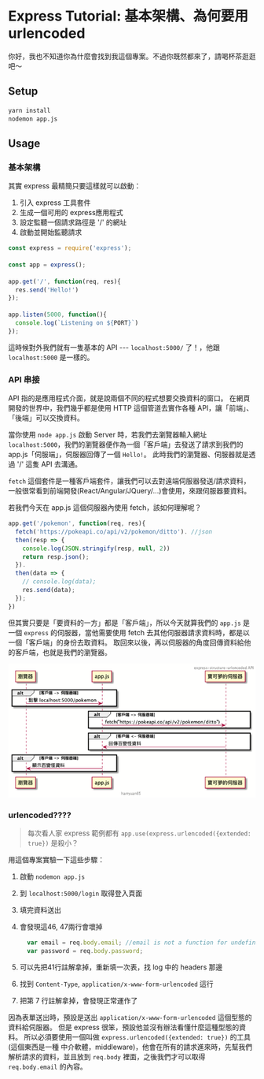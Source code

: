 # Express Tutorial: 基本架構、為何要用 urlencoded

你好，我也不知道你為什麼會找到我這個專案。不過你既然都來了，請喝杯茶逛逛吧～

## Setup

```bash
yarn install
nodemon app.js
```

## Usage

### 基本架構

其實 express 最精簡只要這樣就可以啟動：
1. 引入 express 工具套件
2. 生成一個可用的 express應用程式
3. 設定監聽一個請求路徑是 '/' 的網址
4. 啟動並開始監聽請求

```javascript
const express = require('express');

const app = express();

app.get('/', function(req, res){
  res.send('Hello!')
});

app.listen(5000, function(){
  console.log(`Listening on ${PORT}`)
});
```

這時候對外我們就有一隻基本的 API --- `localhost:5000/` 了！，他跟 `localhost:5000` 是一樣的。

### API 串接

API 指的是應用程式介面，就是說兩個不同的程式想要交換資料的窗口。
在網頁開發的世界中，我們幾乎都是使用 HTTP 這個管道去實作各種 API，讓「前端」、「後端」可以交換資料。

當你使用 `node app.js` 啟動 Server 時，若我們去瀏覽器輸入網址 `localhost:5000`，我們的瀏覽器便作為一個「客戶端」去發送了請求到我們的 app.js「伺服端」，伺服器回傳了一個 `Hello!`。
此時我們的瀏覽器、伺服器就是透過 '/' 這隻 API 去溝通。

`fetch` 這個套件是一種客戶端套件，讓我們可以去對遠端伺服器發送/請求資料，一般很常看到前端開發(React/Angular/JQuery/...)會使用，來跟伺服器要資料。

若我們今天在 app.js 這個伺服器內使用 fetch，該如何理解呢？

```javascript
app.get('/pokemon', function(req, res){
  fetch('https://pokeapi.co/api/v2/pokemon/ditto'). //json
  then(resp => {
    console.log(JSON.stringify(resp, null, 2))
    return resp.json();
  }).
  then(data => {
    // console.log(data);
    res.send(data);
  });
})

```

但其實只要是「要資料的一方」都是「客戶端」，所以今天就算我們的 `app.js` 是一個 `express` 的伺服器，當他需要使用 fetch 去其他伺服器請求資料時，都是以一個「客戶端」的身份去取資料。
取回來以後，再以伺服器的角度回傳資料給他的客戶端，也就是我們的瀏覽器。

![](./API_Flow.png)

### urlencoded????

> 每次看人家 express 範例都有 `app.use(express.urlencoded({extended: true})` 是殺小？

用這個專案實驗一下這些步驟：

1. 啟動 `nodemon app.js`
2. 到 `localhost:5000/login` 取得登入頁面
3. 填完資料送出
4. 會發現這46, 47兩行會壞掉

    ```javascript
      var email = req.body.email; //email is not a function for undefined 
      var password = req.body.password;
    ```

4. 可以先把41行註解拿掉，重新填一次表，找 log 中的 headers 那邊
5. 找到 `Content-Type`, `application/x-www-form-urlencoded` 這行
6. 把第 7 行註解拿掉，會發現正常運作了

因為表單送出時，預設是送出 `application/x-www-form-urlencoded` 這個型態的資料給伺服器。
但是 express 很笨，預設他並沒有辦法看懂什麼這種型態的資料。
所以必須要使用一個叫做 `express.urlencoded({extended: true})` 的工具(這個東西是一種 中介軟體，middleware)，他會在所有的請求進來時，先幫我們解析請求的資料，並且放到 `req.body` 裡面，之後我們才可以取得 `req.body.email` 的內容。

